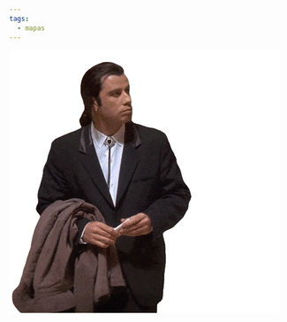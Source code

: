 ```yaml
---
tags:
  - mapas
---
```


![](https://raw.githubusercontent.com/ambarja/30daymapchallengelatam/main/docs/img/404.gif)